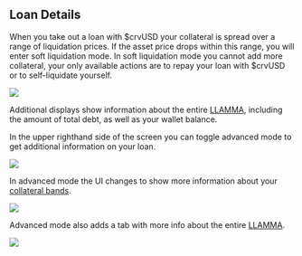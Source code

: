 ## **Loan Details**

When you take out a loan with $crvUSD your collateral is spread over a range of liquidation prices. If the asset price drops within this range, you will enter soft liquidation mode. In soft liquidation mode you cannot add more collateral, your only available actions are to repay your loan with $crvUSD or to self-liquidate yourself.

![](https://2254922201-files.gitbook.io/~/files/v0/b/gitbook-x-prod.appspot.com/o/spaces%2F-MFA0rQI3SzfbVFgp3Ic%2Fuploads%2FTnvpXhnSuPWuuQAb7qrJ%2Fimage.png?alt=media&token=60e1fb7a-ad84-4864-88e6-cb4303768102)

Additional displays show information about the entire [LLAMMA](/crvusd/understanding-tokenomics#llamma), including the amount of total debt, as well as your wallet balance.

In the upper righthand side of the screen you can toggle advanced mode to get additional information on your loan.

![](https://2254922201-files.gitbook.io/~/files/v0/b/gitbook-x-prod.appspot.com/o/spaces%2F-MFA0rQI3SzfbVFgp3Ic%2Fuploads%2FEQZ6EFmOSSlDjkKg03Y8%2Fimage.png?alt=media&token=b3fe3c5f-88a2-4867-bfb8-f6ed7e59b537)

In advanced mode the UI changes to show more information about your [collateral bands](/crvusd/understanding-tokenomics#bands).

![](https://2254922201-files.gitbook.io/~/files/v0/b/gitbook-x-prod.appspot.com/o/spaces%2F-MFA0rQI3SzfbVFgp3Ic%2Fuploads%2FTuH9RfQjRrAGyTkFDU3B%2Fimage.png?alt=media&token=5df663d6-f44d-4136-ba2c-a833602d5ebe)

Advanced mode also adds a tab with more info about the entire [LLAMMA](/crvusd/understanding-tokenomics#llamma).

![](https://2254922201-files.gitbook.io/~/files/v0/b/gitbook-x-prod.appspot.com/o/spaces%2F-MFA0rQI3SzfbVFgp3Ic%2Fuploads%2FN9ZxDONJakdtXZatxm5j%2Fimage.png?alt=media&token=9a52b78c-4ab2-42b2-85e2-4c1f4922a7c8)